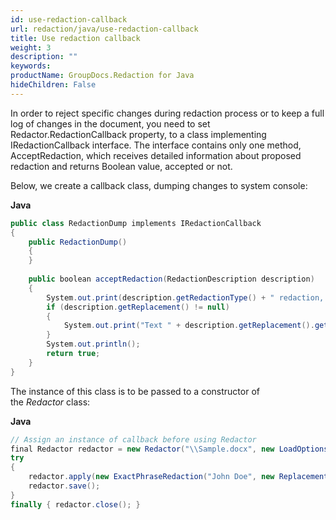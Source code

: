 ```yaml
---
id: use-redaction-callback
url: redaction/java/use-redaction-callback
title: Use redaction callback
weight: 3
description: ""
keywords: 
productName: GroupDocs.Redaction for Java
hideChildren: False
---
```

In order to reject specific changes during redaction process or to keep a full log of changes in the document, you need to set Redactor.RedactionCallback property, to a class implementing IRedactionCallback interface. The interface contains only one method, AcceptRedaction, which receives detailed information about proposed redaction and returns Boolean value, accepted or not.

Below, we create a callback class, dumping changes to system console:

**Java**

```csharp
public class RedactionDump implements IRedactionCallback
{
    public RedactionDump()
    {
    }
 
    public boolean acceptRedaction(RedactionDescription description)
    {
        System.out.print(description.getRedactionType() + " redaction, " + description.getActionType() + " action, item " + description.getOriginalText() + ". ");
        if (description.getReplacement() != null)
        {
            System.out.print("Text " + description.getReplacement().getOriginalText() + " is replaced with " + description.getReplacement().getReplacement() + ". ");
        }
        System.out.println();
        return true;
    }
}

```

The instance of this class is to be passed to a constructor of the *Redactor* class:

**Java**

```csharp
// Assign an instance of callback before using Redactor
final Redactor redactor = new Redactor("\\Sample.docx", new LoadOptions(), new RedactorSettings(new RedactionDump()));
try 
{            
    redactor.apply(new ExactPhraseRedaction("John Doe", new ReplacementOptions("[personal]")));
    redactor.save();
}
finally { redactor.close(); }

```
